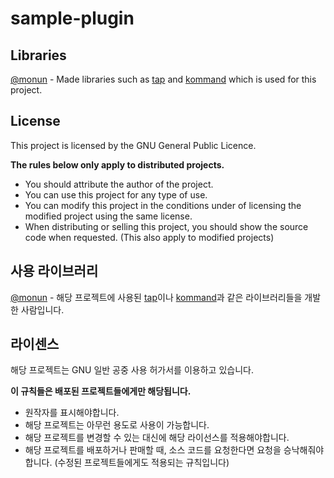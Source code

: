 # sample-plugin

## Libraries
[@monun](https://www.github.com/monun) - Made libraries such as [tap](https://www.github.com/monun/tap) and [kommand](https://www.github.com/monun/kommand) which is used for this project.
## License
This project is licensed by the GNU General Public Licence.

**The rules below only apply to distributed projects.**
* You should attribute the author of the project.
* You can use this project for any type of use.
* You can modify this project in the conditions under of licensing the modified project using the same license.
* When distributing or selling this project, you should show the source code when requested. (This also apply to modified projects)

## 사용 라이브러리
[@monun](https://www.github.com/monun) - 해당 프로젝트에 사용된 [tap](https://www.github.com/monun/tap)이나 [kommand](https://www.github.com/monun/kommand)과 같은 라이브러리들을 개발한 사람입니다.
## 라이센스
해당 프로젝트는 GNU 일반 공중 사용 허가서를 이용하고 있습니다.

**이 규칙들은 배포된 프로젝트들에게만 해당됩니다.**
* 원작자를 표시해야합니다.
* 해당 프로젝트는 아무런 용도로 사용이 가능합니다.
* 해당 프로젝트를 변경할 수 있는 대신에 해당 라이선스를 적용해야합니다.
* 해당 프로젝트를 배포하거나 판매할 때, 소스 코드를 요청한다면 요청을 승낙해줘야합니다. (수정된 프로젝트들에게도 적용되는 규칙입니다)